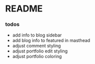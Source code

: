 # README

### todos
- add info to blog sidebar
- add blog info to featured in masthead
- adjust comment styling
- adjust portfolio edit styling
- adjust portfolio coloring
